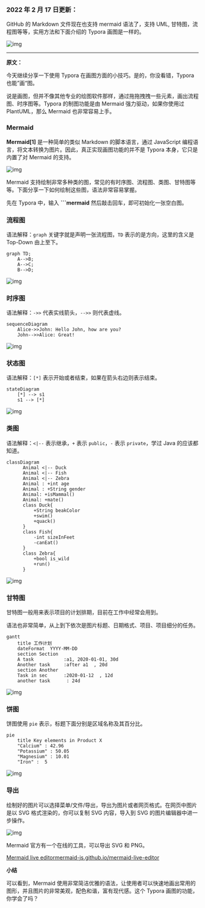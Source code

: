 ### 2022 年 2 月 17 日更新：

GitHub 的 Markdown 文件现在也支持 mermaid 语法了，支持 UML, 甘特图，流程图等等，实用方法和下面介绍的 Typora 画图是一样的。

![img](http://cdn.jayh.club/uPic/v2-257cefe56bfb076285a8753546ce4d77_b3Mik99.jpg)

------

**原文：**

今天继续分享一下使用 Typora 在画图方面的小技巧。是的，你没看错，Typora 也能”画“图。

说是画图，但并不像其他专业的绘图软件那样，通过拖拖拽拽一些元素，画出流程图、时序图等。Typora 的制图功能是由 Mermaid 强力驱动，如果你使用过 PlantUML，那么 Mermaid 也非常容易上手。

### **Mermaid**

**Mermaid[1]** 是一种简单的类似 Markdown 的脚本语言，通过 JavaScript 编程语言，将文本转换为图片。因此，真正实现画图功能的并不是 Typora 本身，它只是内置了对 Mermaid 的支持。

![img](http://cdn.jayh.club/uPic/v2-4e44a08fa37bdb6b03df9fcec8480ed9_bHFUH9G.jpg)

Mermaid 支持绘制非常多种类的图，常见的有时序图、流程图、类图、甘特图等等。下面分享一下如何绘制这些图，语法非常容易掌握。

先在 Typora 中，输入 **```mermaid** 然后敲击回车，即可初始化一张空白图。

### **流程图**

语法解释：`graph` 关键字就是声明一张流程图，`TD` 表示的是方向，这里的含义是 Top-Down 由上至下。

```text
graph TD;
    A-->B;
    A-->C;
    B-->D;
```

![img](http://cdn.jayh.club/uPic/v2-d4e7402e1dce5cefb924776e01b0bffb_bKO2vfn.jpg)

### **时序图**

语法解释：`->>` 代表实线箭头，`-->>` 则代表虚线。

```text
sequenceDiagram
    Alice->>John: Hello John, how are you?
    John-->>Alice: Great!
```

![img](http://cdn.jayh.club/uPic/v2-decde80f8f46a4a5399f20c55bb4b00a_b5DtwyN.jpg)

### **状态图**

语法解释：`[*]` 表示开始或者结束，如果在箭头右边则表示结束。

```text
stateDiagram
    [*] --> s1
    s1 --> [*]
```

![img](http://cdn.jayh.club/uPic/v2-b33193d8007a927648f169cf075864a8_bgkdAQ6.jpg)

### **类图**

语法解释：`<|--` 表示继承，`+` 表示 `public`，`-` 表示 `private`，学过 Java 的应该都知道。

```text
classDiagram
      Animal <|-- Duck
      Animal <|-- Fish
      Animal <|-- Zebra
      Animal : +int age
      Animal : +String gender
      Animal: +isMammal()
      Animal: +mate()
      class Duck{
          +String beakColor
          +swim()
          +quack()
      }
      class Fish{
          -int sizeInFeet
          -canEat()
      }
      class Zebra{
          +bool is_wild
          +run()
      }
```

![img](http://cdn.jayh.club/uPic/v2-b6da49f44aee84e63186d91de51596d4_bGASQKG.jpg)

### **甘特图**

甘特图一般用来表示项目的计划排期，目前在工作中经常会用到。

语法也非常简单，从上到下依次是图片标题、日期格式、项目、项目细分的任务。

```text
gantt
    title 工作计划
    dateFormat  YYYY-MM-DD
    section Section
    A task           :a1, 2020-01-01, 30d
    Another task     :after a1  , 20d
    section Another
    Task in sec      :2020-01-12  , 12d
    another task      : 24d
```

![img](http://cdn.jayh.club/uPic/v2-4e8a1f1d33213f64fd0eb3779b1e6ad2_b8xVq3g.jpg)

### **饼图**

饼图使用 `pie` 表示，标题下面分别是区域名称及其百分比。

```text
pie
    title Key elements in Product X
    "Calcium" : 42.96
    "Potassium" : 50.05
    "Magnesium" : 10.01
    "Iron" :  5
```

![img](http://cdn.jayh.club/uPic/v2-804c453be09ada35d3257f1601c19d5a_b5q83Wo.jpg)

### **导出**

绘制好的图片可以选择菜单/文件/导出，导出为图片或者网页格式。在网页中图片是以 SVG 格式渲染的，你可以复制 SVG 内容，导入到 SVG 的图片编辑器中进一步操作。

![img](http://cdn.jayh.club/uPic/v2-907aef8d603e125c85d2a14ed96a9e79_bbudKRf.jpg)

Mermaid 官方有一个在线的工具，可以导出 SVG 和 PNG。

[Mermaid live editormermaid-js.github.io/mermaid-live-editor](https://link.zhihu.com/?target=https%3A//mermaid-js.github.io/mermaid-live-editor)

**小结**

可以看到，Mermaid 使用非常简洁优雅的语法，让使用者可以快速地画出常用的图形，并且图片的非常美观，配色和谐，富有现代感。这个 Typora 画图的功能，你学会了吗？